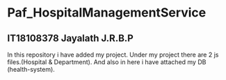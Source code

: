 # Paf_HospitalManagementService
IT18108378
Jayalath J.R.B.P
-----
In this repository i have added my project. Under my project there are 2 js files.(Hospital & Department).
And also in here i have attached my DB (health-system).
